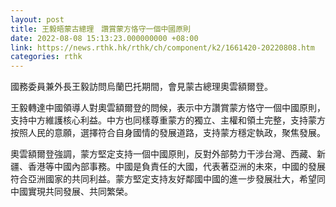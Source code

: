```yaml
---
layout: post
title: 王毅晤蒙古總理　讚賞蒙方恪守一個中國原則
date: 2022-08-08 15:13:23.000000000 +08:00
link: https://news.rthk.hk/rthk/ch/component/k2/1661420-20220808.htm
categories: rthk
---
```


國務委員兼外長王毅訪問烏蘭巴托期間，會見蒙古總理奧雲額爾登。

王毅轉達中國領導人對奧雲額爾登的問候，表示中方讚賞蒙方恪守一個中國原則，支持中方維護核心利益。中方也同樣尊重蒙方的獨立、主權和領土完整，支持蒙方按照人民的意願，選擇符合自身國情的發展道路，支持蒙方穩定執政，聚焦發展。

奧雲額爾登強調，蒙方堅定支持一個中國原則，反對外部勢力干涉台灣、西藏、新疆、香港等中國內部事務。中國是負責任的大國，代表著亞洲的未來，中國的發展符合亞洲國家的共同利益。蒙方堅定支持友好鄰國中國的進一步發展壯大，希望同中國實現共同發展、共同繁榮。

